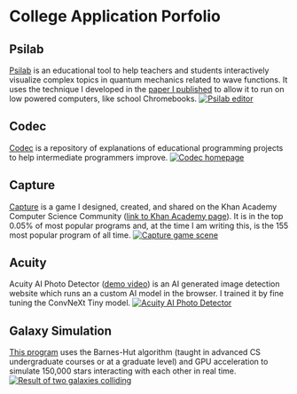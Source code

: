 # College Application Porfolio

## Psilab
[Psilab](https://henrytermondt.github.io/Psilab/) is an educational tool to help teachers and students interactively visualize complex topics in quantum mechanics related to wave functions. It uses the technique I developed in the [paper I published](https://drive.google.com/file/d/1e1lBGgglsc7L6bBsaPrYJ774FbyN7Hj1/view) to allow it to run on low powered computers, like school Chromebooks.
[![Psilab editor](https://henrytermondt.github.io/college-app-portfolio/psilab-editor.png)](https://henrytermondt.github.io/Psilab/)

## Codec
[Codec](https://henrytermondt.github.io/codec/) is a repository of explanations of educational programming projects to help intermediate programmers improve.
[![Codec homepage](https://henrytermondt.github.io/college-app-portfolio/codec.png)](https://henrytermondt.github.io/codec/)

## Capture
[Capture](https://staplecactus764.github.io/capture/) is a game I designed, created, and shared on the Khan Academy Computer Science Community ([link to Khan Academy page](https://www.khanacademy.org/computer-programming/capture-game/5223543242539008)). It is in the top 0.05% of most popular programs and, at the time I am writing this, is the 155 most popular program of all time.
[![Capture game scene](https://henrytermondt.github.io/college-app-portfolio/capture.png)](https://staplecactus764.github.io/capture/)

## Acuity
Acuity AI Photo Detector ([demo video](https://youtu.be/aeKyIObTrvA)) is an AI generated image detection website which runs an a custom AI model in the browser. I trained it by fine tuning the ConvNeXt Tiny model.
[![Acuity AI Photo Detector](https://henrytermondt.github.io/college-app-portfolio/acuity.png)](https://youtu.be/aeKyIObTrvA)

## Galaxy Simulation
[This program](https://henrytermondt.github.io/barnes-hut/) uses the Barnes-Hut algorithm (taught in advanced CS undergraduate courses or at a graduate level) and GPU acceleration to simulate 150,000 stars interacting with each other in real time.
[![Result of two galaxies colliding](https://henrytermondt.github.io/college-app-portfolio/galaxy-simulation.png)](https://henrytermondt.github.io/barnes-hut/)
